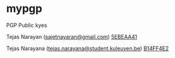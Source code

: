 # mypgp
PGP Public kyes

Tejas Narayan (sajetnayaran@gmail.com) [5EBEAA41](sajetnayaran.asc)

Tejas Narayana (tejas.narayana@student.kuleuven.be) [B14FF4E2](tejaskul.asc)
